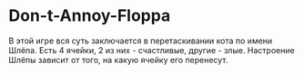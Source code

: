 # Don-t-Annoy-Floppa
В этой игре вся суть заключается в перетаскивании кота по имени Шлёпа. Есть 4 ячейки, 2 из них - счастливые, другие - злые. Настроение Шлёпы зависит от того, на какую ячейку его перенесут.
